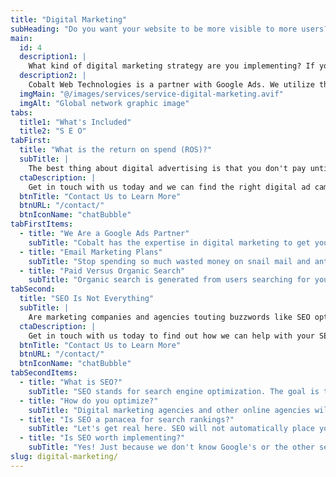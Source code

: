 ```yaml
---
title: "Digital Marketing"
subHeading: "Do you want your website to be more visible to more users?"
main:
  id: 4
  description1: |
    What kind of digital marketing strategy are you implementing? If you don't have one, you may be losing out on valuable business and customers. No matter what your website is about, you can leverage digital marketing to gain more business.
  description2: |
    Cobalt Web Technologies is a partner with Google Ads. We utilize their expertise and global platform to deliver tailored and targeted ads to your customers. Whether you are selling goods or services, we can create an ad campaign to fit any budget.
  imgMain: "@/images/services/service-digital-marketing.avif"
  imgAlt: "Global network graphic image"
tabs:
  title1: "What's Included"
  title2: "S E O"
tabFirst:
  title: "What is the return on spend (ROS)?"
  subTitle: |
    The best thing about digital advertising is that you don't pay until a customer clicks on your ad or you have a conversion (i.e. purchase a product, signup for a service, call your phone number link). Unlike legacy advertising platforms where you pay to blanket display your ad and hope you receive enough impressions to get a lead, such as radio or print, digital advertising is highly targeted with very high conversion rates. This means more sales, higher revenue, and more new customers for you. 
  ctaDescription: |
    Get in touch with us today and we can find the right digital ad campaign solution for you.
  btnTitle: "Contact Us to Learn More"
  btnURL: "/contact/"
  btnIconName: "chatBubble"
tabFirstItems:
  - title: "We Are a Google Ads Partner"
    subTitle: "Cobalt has the expertise in digital marketing to get your website and its products and services visible to the world so you can earn more leads and sales. Our partnership with Google Ads allows us to leverage their global platform to reach as many people as possible for you. Google Ads can target your customers from any select demographic to a particular ZIP code to keywords and any combination in between. Campaigns can be scheduled to run on certain days and times of the week. Costs are kept in check by setting a budget that works for you."
  - title: "Email Marketing Plans"
    subTitle: "Stop spending so much wasted money on snail mail and antiquated advertising. Email campaigns are a cost effective and highly targeted means of marketing to your customer base. Grow your brand, drive revenue, and engage with your customers with our managed email marketing services."
  - title: "Paid Versus Organic Search"
    subTitle: "Organic search is generated from users searching for your website, content, or product directly in the search engine. This is where SEO has the most effect along with how popular your content is. Of course, one method to increase your rankings is to implement a paid search campaign. Using a digital ad campaign you can target your audience directly through their search inputs, demographics, and so many other targeting methods. Cobalt can help you with both SEO and digital ad campaigns."
tabSecond:
  title: "SEO Is Not Everything"
  subTitle: |
    Are marketing companies and agencies touting buzzwords like SEO optimization, conversions, rankings, and ROI? Sometimes these agencies have the right idea and certainly can sell you promises of ranking higher in search results. SEO is more than a simple strategy to have. It starts with the optimization of your website and most agencies don't understand how the underlying technology works. At Cobalt, we do and can help with optimizing your website for best results in search rankings.  
  ctaDescription: |
    Get in touch with us today to find out how we can help with your SEO strategy.
  btnTitle: "Contact Us to Learn More"
  btnURL: "/contact/"
  btnIconName: "chatBubble"
tabSecondItems:
  - title: "What is SEO?"
    subTitle: "SEO stands for search engine optimization. The goal is to improve rankings in search results through optimizations of your website's code, readability, accessibility, and a multitude of other factors. The higher your website is ranked in search results the more likely you acquire new customers. SEO is very important to your online digital marketing strategy especially if you are looking to attract new clients or customers. SEO all starts with the optimization part of your website and that is how we can help you."
  - title: "How do you optimize?"
    subTitle: "Digital marketing agencies and other online agencies will sell you SEO as a standalone service. They rake in money without having done any work or understanding how search engines parse HTML from a website to generate search results. These agencies will sell you a gimmick and the promise of high search rankings and don't understand the basics of how the web works. Cobalt Web Technologies builds websites and understands the principles of how the web works. We can build your new website from the ground up with SEO already implemented from the beginning. We can also evaluate your current website and make recommendations of how to increase your search rankings with an SEO strategy."
  - title: "Is SEO a panacea for search rankings?"
    subTitle: "Let's get real here. SEO will not automatically place your website to #1 ranked on a search engine result. There are many variables involved here. Search rankings can't be cheated to the top, even if a digital marketing agency touts that to the contrary. Google and other search companies don't disclose how their search algorithms work and this means we can't somehow magically make a website appear at the top of a search."
  - title: "Is SEO worth implementing?"
    subTitle: "Yes! Just because we don't know Google's or the other search engine's magic sauce does not mean you should not implement SEO in your website. It's all about getting your content and website visible to as many people as possible. It starts with knowing your audience and who you are targeting along with the content on your website. Get in touch with us today to let us help you with your SEO strategy and digital marketing opportunities as well."
slug: digital-marketing/
---
```

